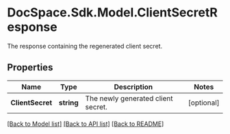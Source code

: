 # DocSpace.Sdk.Model.ClientSecretResponse
The response containing the regenerated client secret.

## Properties

Name | Type | Description | Notes
------------ | ------------- | ------------- | -------------
**ClientSecret** | **string** | The newly generated client secret. | [optional] 

[[Back to Model list]](../README.md#documentation-for-models) [[Back to API list]](../README.md#documentation-for-api-endpoints) [[Back to README]](../README.md)

